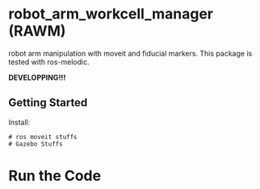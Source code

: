 # robot_arm_workcell_manager (RAWM)
robot arm manipulation with moveit and fiducial markers.  This package is tested with ros-melodic. 

**DEVELOPPING!!!**

## Getting Started

Install:
```
# ros moveit stuffs
# Gazebo Stuffs
```


# Run the Code
